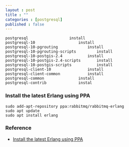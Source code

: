 ```yaml
---
layout : post
title : ""
categories : [postgresql]
published : false
---
```


```
postgresql					install
postgresql-10					install
postgresql-10-pgrouting				install
postgresql-10-pgrouting-scripts			install
postgresql-10-postgis-2.4			install
postgresql-10-postgis-2.4-scripts		install
postgresql-10-postgis-scripts			install
postgresql-client-10				install
postgresql-client-common			install
postgresql-common				install
postgresql-contrib				instal
```

### Install the latest Erlang using PPA

```shell
sudo add-apt-repository ppa:rabbitmq/rabbitmq-erlang
sudo apt update
sudo apt install erlang
```

### Reference
* [Install the latest Erlang using PPA](https://itsfoss.com/install-erlang-ubuntu/)
